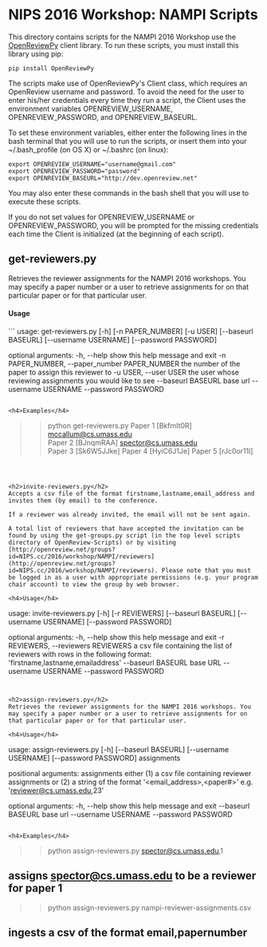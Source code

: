 <h1>NIPS 2016 Workshop: NAMPI Scripts</h1>

This directory contains scripts for the NAMPI 2016 Workshop use the [OpenReviewPy](https://github.com/iesl/OpenReviewPy) client library. To run these scripts, you must install this library using pip:
```
pip install OpenReviewPy
```
The scripts make use of OpenReviewPy's Client class, which requires an OpenReview username and password. To avoid the need for the user to enter his/her credentials every time they run a script, the Client uses the environment variables OPENREVIEW_USERNAME, OPENREVIEW_PASSWORD, and OPENREVIEW_BASEURL. 

To set these environment variables, either enter the following lines in the bash terminal that you will use to run the scripts, or insert them into your ~/.bash_profile (on OS X) or ~/.bashrc (on linux):
```
export OPENREVIEW_USERNAME="username@gmail.com"
export OPENREVIEW_PASSWORD="password"
export OPENREVIEW_BASEURL="http://dev.openreview.net"
```
You may also enter these commands in the bash shell that you will use to execute these scripts.

If you do not set values for OPENREVIEW_USERNAME or OPENREVIEW_PASSWORD, you will be prompted for the missing credentials each time the Client is initialized (at the beginning of each script).


<h2>get-reviewers.py</h2>
Retrieves the reviewer assignments for the NAMPI 2016 workshops. You may specify a paper number or a user to retrieve assignments for on that particular paper or for that particular user.

<h4>Usage</h4>
```
usage: get-reviewers.py [-h] [-n PAPER_NUMBER] [-u USER] [--baseurl BASEURL]
                        [--username USERNAME] [--password PASSWORD]

optional arguments:
  -h, --help            show this help message and exit
  -n PAPER_NUMBER, --paper_number PAPER_NUMBER
                        the number of the paper to assign this reviewer to
  -u USER, --user USER  the user whose reviewing assignments you would like to
                        see
  --baseurl BASEURL     base url
  --username USERNAME
  --password PASSWORD
```

<h4>Examples</h4>
```
>> python get-reviewers.py
Paper 1   [BkfmIt0R] mccallum@cs.umass.edu           
Paper 2   [BJnqmRAA] spector@cs.umass.edu            
Paper 3   [Sk6W5JJke] 
Paper 4   [HyiC6J1Je] 
Paper 5   [rJc0or11l] 
```



<h2>invite-reviewers.py</h2>
Accepts a csv file of the format firstname,lastname,email_address and invites them (by email) to the conference.

If a reviewer was already invited, the email will not be sent again.

A total list of reviewers that have accepted the invitation can be found by using the get-groups.py script (in the top level scripts directory of OpenReview-Scripts) or by visiting [http://openreview.net/groups?id=NIPS.cc/2016/workshop/NAMPI/reviewers](http://openreview.net/groups?id=NIPS.cc/2016/workshop/NAMPI/reviewers). Please note that you must be logged in as a user with appropriate permissions (e.g. your program chair account) to view the group by web browser.

<h4>Usage</h4>
```
usage: invite-reviewers.py [-h] [-r REVIEWERS] [--baseurl BASEURL]
                           [--username USERNAME] [--password PASSWORD]

optional arguments:
  -h, --help            show this help message and exit
  -r REVIEWERS, --reviewers REVIEWERS
                        a csv file containing the list of reviewers with rows
                        in the following format:
                        'firstname,lastname,emailaddress'
  --baseurl BASEURL     base URL
  --username USERNAME
  --password PASSWORD
```


<h2>assign-reviewers.py</h2>
Retrieves the reviewer assignments for the NAMPI 2016 workshops. You may specify a paper number or a user to retrieve assignments for on that particular paper or for that particular user.

<h4>Usage</h4>
```
usage: assign-reviewers.py [-h] [--baseurl BASEURL] [--username USERNAME]
                           [--password PASSWORD]
                           assignments

positional arguments:
  assignments          either (1) a csv file containing reviewer assignments
                       or (2) a string of the format
                       '<email_address>,<paper#>' e.g.
                       'reviewer@cs.umass.edu,23'

optional arguments:
  -h, --help           show this help message and exit
  --baseurl BASEURL    base url
  --username USERNAME
  --password PASSWORD
```

<h4>Examples</h4>
```
>> python assign-reviewers.py spector@cs.umass.edu,1
## assigns spector@cs.umass.edu to be a reviewer for paper 1

>> python assign-reviewers.py nampi-reviewer-assignments.csv
## ingests a csv of the format email,papernumber
```


